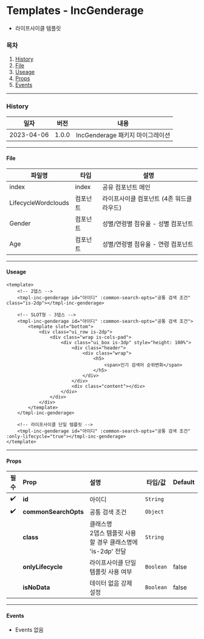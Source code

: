 # Templates - IncGenderage

-   라이프사이클 템플릿

### 목차

1. [History](#history)
2. [File](#file)
3. [Useage](#useage)
4. [Props](#props)
5. [Events](#events)

---

### History

| 일자       | 버전  | 내용                             |
| ---------- | ----- | -------------------------------- |
| 2023-04-06 | 1.0.0 | IncGenderage 패키지 마이그레이션 |

---

#### File

| 파일명              | 타입     | 설명                                     |
| ------------------- | -------- | ---------------------------------------- |
| index               | index    | 공유 컴포넌트 메인                       |
| LifecycleWordclouds | 컴포넌트 | 라이프사이클 컴포넌트 (4존 워드클라우드) |
| Gender              | 컴포넌트 | 성별/연령별 점유율 - 성별 컴포넌트       |
| Age                 | 컴포넌트 | 성별/연령별 점유율 - 연령 컴포넌트       |

---

#### Useage

```vue
<template>
    <!-- 2뎁스 -->
    <tmpl-inc-genderage id="아이디" :common-search-opts="공통 검색 조건" class="is-2dp"></tmpl-inc-genderage>

    <!-- SLOT형 - 3뎁스 -->
    <tmpl-inc-genderage id="아이디" :common-search-opts="공통 검색 조건">
        <template slot="bottom">
            <div class="ui_row is-2dp">
                <div class="wrap is-cols-pad">
                    <div class="ui_box is-3dp" style="height: 100%">
                        <div class="header">
                            <div class="wrap">
                                <h5>
                                    <span>인기 검색어 순위변화</span>
                                </h5>
                            </div>
                        </div>
                        <div class="content"></div>
                    </div>
                </div>
            </div>
        </template>
    </tmpl-inc-genderage>

    <!-- 라이프사이클 단일 템플릿 -->
    <tmpl-inc-genderage id="아이디" :common-search-opts="공통 검색 조건" :only-lifecycle="true"></tmpl-inc-genderage>
</template>
```

---

#### Props

|        필수        | Prop                 | 설명                                                          | 타입/값   | Default |
| :----------------: | :------------------- | :------------------------------------------------------------ | --------- | ------- |
| :heavy_check_mark: | **id**               | 아이디                                                        | `String`  |         |
| :heavy_check_mark: | **commonSearchOpts** | 공통 검색 조건                                                | `Object`  |         |
|                    | **class**            | 클래스명<br>2뎁스 템플릿 사용할 경우 클래스명에 'is-2dp' 전달 | `String`  |         |
|                    | **onlyLifecycle**    | 라이프사이클 단일 템플릿 사용 여부                            | `Boolean` | false   |
|                    | **isNoData**         | 데이터 없음 강제 설정                                         | `Boolean` | false   |

---

#### Events

-   Events 없음
